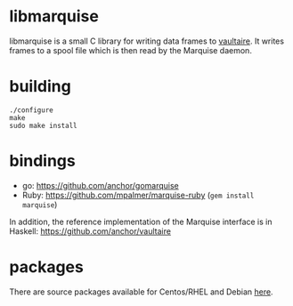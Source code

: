 libmarquise
===========

libmarquise is a small C library for writing data frames to
[vaultaire][0]. It writes frames to a spool file which is then read by 
the Marquise daemon.

building
========

	./configure
	make
	sudo make install

bindings
========

 - go: https://github.com/anchor/gomarquise
 - Ruby: https://github.com/mpalmer/marquise-ruby (`gem install marquise`)

In addition, the reference implementation of the Marquise interface is in 
Haskell: https://github.com/anchor/vaultaire

packages
========

There are source packages available for Centos/RHEL and Debian
[here][1]. 

[0]: https://github.com/anchor/vaultaire
[1]: https://github.com/anchor/packages

